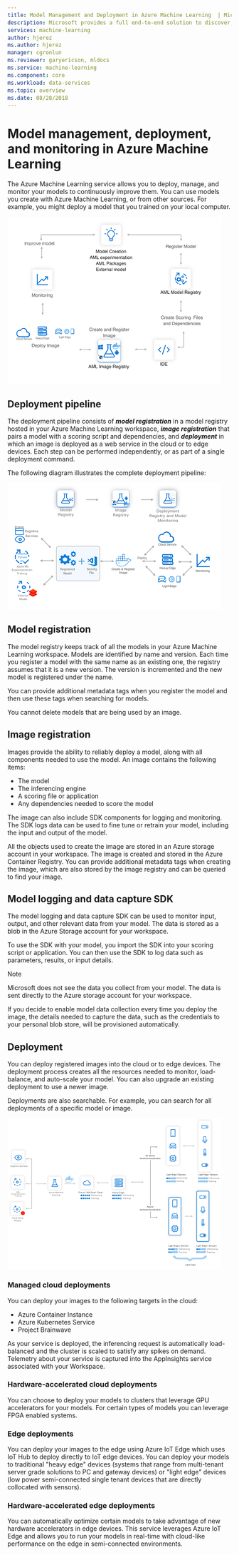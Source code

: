 ```yaml
---
title: Model Management and Deployment in Azure Machine Learning  | Microsoft Docs
description: Microsoft provides a full end-to-end solution to discover, manage, deploy, and monitor your machine learning models. 
services: machine-learning
author: hjerez
ms.author: hjerez
manager: cgronlun
ms.reviewer: garyericson, mldocs
ms.service: machine-learning
ms.component: core
ms.workload: data-services
ms.topic: overview
ms.date: 08/28/2018
---
```


# Model management, deployment, and monitoring in Azure Machine Learning

The Azure Machine Learning service allows you to deploy, manage, and monitor your models to continuously improve them. You can use models you create with Azure Machine Learning, or from other sources. For example, you might deploy a model that you trained on your local computer.

[ ![Azure Machine Learning CI/CD cycle](media/concept-model-management-and-deployment/model-ci-cd-mini.png) ](media/concept-model-management-and-deployment/model-ci-cd.png#lightbox)

## Deployment pipeline

The deployment pipeline consists of ***model registration*** in a model registry hosted in your Azure Machine Learning workspace, ***image registration*** that pairs a model with a scoring script and dependencies, and ***deployment*** in which an image is deployed as a web service in the cloud or to edge devices.
Each step can be performed independently, or as part of a single deployment command. 

The following diagram illustrates the complete deployment pipeline:

[ ![Deployment pipeline](media/concept-model-management-and-deployment/deployment-pipeline-mini.png) ](media/concept-model-management-and-deployment/deployment-pipeline.png#lightbox)

## Model registration

The model registry keeps track of all the models in your Azure Machine Learning workspace.
Models are identified by name and version. Each time you register a model with the same name as an existing one, the registry assumes that it is a new version. The version is incremented and the new model is registered under the name.

You can provide additional metadata tags when you register the model and then use these tags when searching for models.

You cannot delete models that are being used by an image.

## Image registration

Images provide the ability to reliably deploy a model, along with all components needed to use the model. An image contains the following items:

* The model
* The inferencing engine
* A scoring file or application
* Any dependencies needed to score the model

The image can also include SDK components for logging and monitoring. The SDK logs data can be used to fine tune or retrain your model, including the input and output of the model.

All the objects used to create the image are stored in an Azure storage account in your workspace. The image is created and stored in the Azure Container Registry. You can provide additional metadata tags when creating the image, which are also stored by the image registry and can be queried to find your image.

## Model logging and data capture SDK

The model logging and data capture SDK can be used to monitor input, output, and other relevant data from your model. The data is stored as a blob in the Azure Storage account for your workspace.

To use the SDK with your model, you import the SDK into your scoring script or application. You can then use the SDK to log data such as parameters, results, or input details.

> [!NOTE]
> Microsoft does not see the data you collect from your model. The data is sent directly to the Azure storage account for your workspace.

If you decide to enable model data collection every time you deploy the image, the details needed to capture the data, such as the credentials to your personal blob store, will be provisioned automatically.

## Deployment

You can deploy registered images into the cloud or to edge devices. The deployment process creates all the resources needed to monitor, load-balance, and auto-scale your model. You can also upgrade an existing deployment to use a newer image.

Deployments are also searchable. For example, you can search for all deployments of a specific model or image.

[ ![Inferencing targets](media/concept-model-management-and-deployment/inferencing-targets-mini.png) ](media/concept-model-management-and-deployment/inferencing-targets.png#lightbox)

### Managed cloud deployments

You can deploy your images to the following targets in the cloud:

* Azure Container Instance
* Azure Kubernetes Service
* Project Brainwave

As your service is deployed, the inferencing request is automatically load-balanced and the cluster is scaled to satisfy any spikes on demand. Telemetry about your service is captured into the AppInsights service associated with your Workspace.

### Hardware-accelerated cloud deployments

You can choose to deploy your models to clusters that leverage GPU accelerators for your models. For certain types of models you can leverage FPGA enabled systems.

### Edge deployments

You can deploy your images to the edge using Azure IoT Edge which uses IoT Hub to deploy directly to IoT edge devices.
You can deploy your models to traditional "heavy edge" devices (systems that range from multi-tenant server grade solutions to PC and gateway devices) or "light edge" devices (low power semi-connected single tenant devices that are directly collocated with sensors).

### Hardware-accelerated edge deployments

You can automatically optimize certain models to take advantage of new hardware accelerators in edge devices. This service leverages Azure IoT Edge and allows you to run your models in real-time with cloud-like performance on the edge in semi-connected environments.
